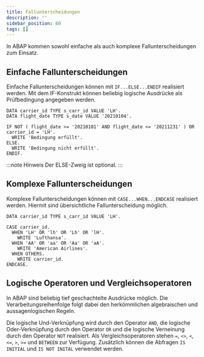 ```yaml
---
title: Fallunterscheidungen
description: ''
sidebar_position: 60
tags: []
---
```


In ABAP kommen sowohl einfache als auch komplexe Fallunterscheidungen zum Einsatz.

## Einfache Fallunterscheidungen
Einfache Fallunterscheidungen können mit `IF...ELSE...ENDIF` realisiert werden. Mit dem IF-Konstrukt können beliebig logische Ausdrücke als Prüfbedingung angegeben werden. 

```abap
DATA carrier_id TYPE s_carr_id VALUE 'LH'.
DATA flight_date TYPE s_date VALUE '20210104'.

IF NOT ( flight_date >= '20210101' AND flight_date <= '20211231' ) OR carrier_id = 'LH'.
  WRITE 'Bedingung erfüllt'.
ELSE.
  WRITE 'Bedingung nicht erfüllt'.
ENDIF.
```

:::note Hinweis
Der ELSE-Zweig ist optional.
:::

## Komplexe Fallunterscheidungen
Komplexe Fallunterscheidungen können mit `CASE...WHEN...ENDCASE` realisiert werden. Hiermit sind übersichtliche Fallunterscheidung möglich.

```abap
DATA carrier_id TYPE s_carr_id VALUE 'LH'.

CASE carrier_id.
  WHEN 'LH' OR 'lh' OR 'Lh' OR 'lH'.
    WRITE 'Lufthansa'.
  WHEN 'AA' OR 'aa' OR 'Aa' OR 'aA'.
    WRITE 'American Airlines'.
  WHEN OTHERS.
    WRITE carrier_id.
ENDCASE.
```

## Logische Operatoren und Vergleichsoperatoren
In ABAP sind beliebig tief geschachtelte Ausdrücke möglich. Die Verarbeitungsreihenfolge folgt dabei den herkömmlichen algebraischen und aussagenlogischen Regeln. 

Die logische Und-Verknüpfung wird durch den Operator `AND`, die logische Oder-Verknüpfung durch den Operator `OR` und die logische Verneinung durch den Operator `NOT` realisiert. Als Vergleichsoperatoren stehen `=`, `<>`, `<`, `<=`, `>`, `>=` und `BETWEEN` zur 
Verfügung. Zusätzlich können die Abfragen `IS INITIAL` und `IS NOT INITAL` verwendet werden.